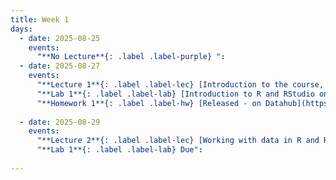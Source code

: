 ```yaml
---
title: Week 1
days:
  - date: 2025-08-25
    events:
      "**No Lecture**{: .label .label-purple} ":
  - date: 2025-08-27
    events:
      "**Lecture 1**{: .label .label-lec} [Introduction to the course, the cloud, and PPDAC](https://ph142-ucb.github.io/fa25/src/lec/001_PPDAC.pdf)":
      "**Lab 1**{: .label .label-lab} [Introduction to R and RStudio on Datahub](https://publichealth.datahub.berkeley.edu/hub/user-redirect/git-pull?repo=https%3A%2F%2Fgithub.com%2Fph142-ucb%2Fph142-fa25&urlpath=rstudio%2F&branch=main)":
      "**Homework 1**{: .label .label-hw} [Released - on Datahub](https://publichealth.datahub.berkeley.edu/hub/user-redirect/git-pull?repo=https%3A%2F%2Fgithub.com%2Fph142-ucb%2Fph142-fa25&urlpath=rstudio%2F&branch=main)":
      
  - date: 2025-08-29
    events:
      "**Lecture 2**{: .label .label-lec} [Working with data in R and RStudio (dplyr package)](https://ph142-ucb.github.io/fa25/src/lec/002_Working-with-data.pdf)":
      "**Lab 1**{: .label .label-lab} Due":
      
---
```

